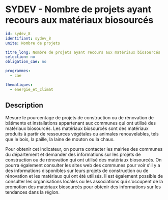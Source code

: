 # SYDEV - Nombre de projets ayant recours aux matériaux biosourcés

```yaml
id: sydev_8
identifiant: sydev_8
unite: Nombre de projets

titre_long: Nombre de projets ayant recours aux matériaux biosourcés
selection: no
obligation_cae: no

programmes:
  - cae

thematiques:
  - energie_et_climat
```
## Description
Mesure le pourcentage de projets de construction ou de rénovation de bâtiments et installations appartenant aux communes qui ont utilisé des matériaux biosourcés. Les matériaux biosourcés sont des matériaux produits à partir de ressources végétales ou animales renouvelables, tels que le bois, la paille, la laine de mouton ou la chaux.

Pour obtenir cet indicateur, on pourra contacter les mairies des communes du département et demander des informations sur les projets de construction ou de rénovation qui ont utilisé des matériaux biosourcés. On pourra également consulter les sites web des communes pour voir s'il y a des informations disponibles sur leurs projets de construction ou de rénovation et les matériaux qui ont été utilisés. Il est également possible de consulter les organisations locales ou les associations qui s'occupent de la promotion des matériaux biosourcés pour obtenir des informations sur les tendances dans la région.
